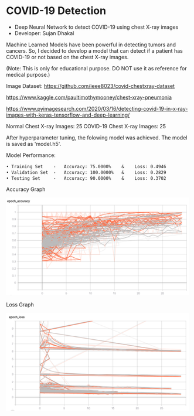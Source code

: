 # COVID-19 Detection
  - Deep Neural Network to detect COVID-19 using chest X-ray images
  - Developer: Sujan Dhakal
 
Machine Learned Models have been powerful in detecting tumors and cancers. So, I decided to develop a model that can detect if a patient has COVID-19 or not based on the chest X-ray images.

(Note: This is only for educational purpose. DO NOT use it as reference for medical purpose.)

Image Dataset:
https://github.com/ieee8023/covid-chestxray-dataset

https://www.kaggle.com/paultimothymooney/chest-xray-pneumonia

https://www.pyimagesearch.com/2020/03/16/detecting-covid-19-in-x-ray-images-with-keras-tensorflow-and-deep-learning/

Normal Chest X-ray Images: 25
COVID-19 Chest X-ray Images: 25

After hyperparameter tuning, the folowing model was achieved. The model is saved as 'model.h5'.

Model Performance:

    • Training Set    -   Accuracy: 75.0000%    &    Loss: 0.4946
    • Validation Set  -   Accuracy: 100.0000%   &    Loss: 0.2829
    • Testing Set     -   Accuracy: 90.0000%    &    Loss: 0.3702


Accuracy Graph

<img src="images/acc.png" width=500>

Loss Graph

<img src="images/loss.png" width=500>
